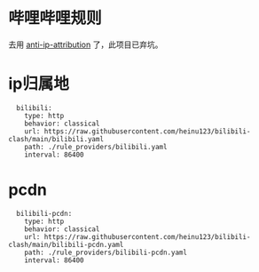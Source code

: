 # 哔哩哔哩规则

去用 [anti-ip-attribution](https://github.com/SunsetMkt/anti-ip-attribution) 了，此项目已弃坑。

# ip归属地
```
  bilibili:
    type: http
    behavior: classical
    url: https://raw.githubusercontent.com/heinu123/bilibili-clash/main/bilibili.yaml
    path: ./rule_providers/bilibili.yaml
    interval: 86400
```

# pcdn
```
  bilibili-pcdn:
    type: http
    behavior: classical
    url: https://raw.githubusercontent.com/heinu123/bilibili-clash/main/bilibili-pcdn.yaml
    path: ./rule_providers/bilibili-pcdn.yaml
    interval: 86400
```
